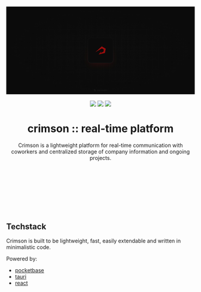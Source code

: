 ![alt text](./crimson-preview.jpg)

<div align="center" style="margin-bottom: 48px;">

![](https://img.shields.io/badge/pocketbase-black?style=for-the-badge&logo=pocketbase)
![](https://img.shields.io/badge/tauri-black?style=for-the-badge&logo=tauri)
![](https://img.shields.io/badge/react-black?style=for-the-badge&logo=react)

<h1 style="border: none !important;">crimson :: real-time platform</h1>

Crimson is a lightweight platform for real-time communication with <br />coworkers and centralized storage of company information and ongoing projects.

</div>

<br />
<br />
<br />
<br />
<br />

## Techstack

Crimson is built to be lightweight, fast, easily extendable and written in minimalistic code.

Powered by:

- [pocketbase](https://pocketbase.io)
- [tauri](https://tauri.app/)
- [react](https://react.dev/)
